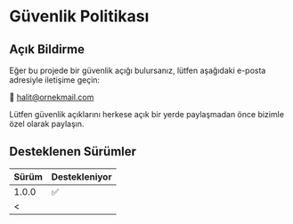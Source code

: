 # Güvenlik Politikası

## Açık Bildirme

Eğer bu projede bir güvenlik açığı bulursanız, lütfen aşağıdaki e-posta adresiyle iletişime geçin:

📧 halit@ornekmail.com

Lütfen güvenlik açıklarını herkese açık bir yerde paylaşmadan önce bizimle özel olarak paylaşın.

## Desteklenen Sürümler

| Sürüm     | Destekleniyor |
|-----------|----------------|
| 1.0.0     | ✅             |
| <
